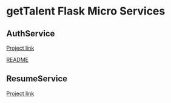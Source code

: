 getTalent Flask Micro Services
==============================

AuthService
-----------
[Project link](www.github.com/Veechi/Resume-Parser/tree/master/AuthService)

[README](www.github.com/Veechi/Resume-Parser/tree/master/AuthService/README.md)

ResumeService
-------------
[Project link](www.github.com/Veechi/Resume-Parser/tree/master/ResumeService)